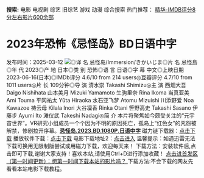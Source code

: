 **搜索:** 电影 电视剧 综艺 旧综艺 游戏 动漫 综合搜索 热门推荐： [精华-IMDB评分8分左右影片600余部](https://www.dytt8.com/html/gndy/jddy/20160320/50510.html)
# 2023年恐怖《忌怪岛》BD日语中字
发布时间：2025-03-12 
![](https://img9.doubanio.com/view/photo/l_ratio_poster/public/p2882734405.jpg)◎译 名 忌怪岛/Immersion/きかいじま◎片 名 忌怪島◎年 代 2023◎产 地 日本◎类 别 恐怖◎语 言 日语◎字 幕 中文◎上映日期 2023-06-16(日本)◎IMDb评分 4.6/10 from 214 users◎豆瓣评分 4.7/10 from 1011 users◎片 长 109分钟◎导 演 清水崇 Takashi Shimizu◎主 演 西畑大吾 Daigo Nishihata 山本美月 Mizuki Yamamoto 生驹里奈 Rina Ikoma 当真亚美 Ami Touma 平冈祐太 Yûta Hiraoka 水石亚飞梦 Atomu Mizuishi 川添野爱 Noa Kawazoe 祷云母 Kilala Inori 大谷凜香 Rinka Otani 笹野高史 Takashi Sasano 伊藤步 Ayumi Ito 滩仪武 Takeshi Nadagi◎简 介 本片将聚焦如今颇受关注的“元宇宙世界”。VR研究小组成员一个个因为不明的原因死亡，孤岛上“红色女”的咒怨被解禁，惨剧拉开序幕。[**忌怪岛.2023.BD.1080P.日语中字**](magnet:?xt=urn:btih:46c495a7ace4d5bb21ea7adefb12fe91287c3f96&dn=%e9%98%b3%e5%85%89%e7%94%b5%e5%bd%b1dygod.org.%e5%bf%8c%e6%80%aa%e5%b2%9b.2023.BD.1080P.%e6%97%a5%e8%af%ad%e4%b8%ad%e5%ad%97.mkv&tr=udp%3a%2f%2ftracker.opentrackr.org%3a1337%2fannounce&tr=udp%3a%2f%2fexodus.desync.com%3a6969%2fannounce) 磁力链下载器：[点击下载](https://dygod.org/js/bt.htm "qBittorrent") 播放软件下载：[点击下载](https://dygod.org/js/player.htm "PotPlayer") 电影下载地址2：[点击进入](https://dygod.org/ "阳光电影") 温馨提示：如遇迅雷无法下载可换用无限制版尝试或用磁力下载，欢迎每天来！  下载方法：安装软件后,点击即可下载,谢谢大家支持！喜欢本站,请使用Ctrl+D进行添加收藏！ [点击进首发区（第一时间更新）：想第一时间下载本站的影片吗？ ](https://www.ygdy8.net/)下载方法:不会下载的网友先看看本站电影下载教程。